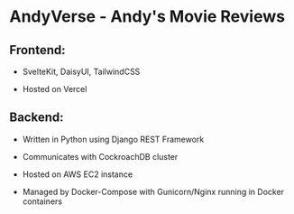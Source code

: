 
# AndyVerse - Andy's Movie Reviews

  

## Frontend:

  

- SvelteKit, DaisyUI, TailwindCSS

- Hosted on Vercel

  

## Backend:

  

- Written in Python using Django REST Framework

- Communicates with CockroachDB cluster

- Hosted on AWS EC2 instance

- Managed by Docker-Compose with Gunicorn/Nginx running in Docker containers
